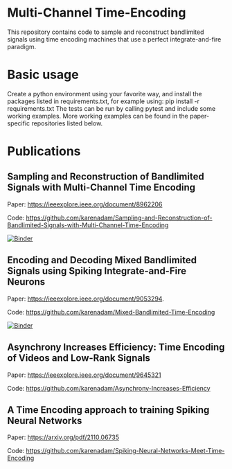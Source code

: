 # Multi-Channel Time-Encoding

This repository contains code to sample and reconstruct bandlimited signals using time encoding machines that use a perfect integrate-and-fire paradigm.

# Basic usage
Create a python environment using your favorite way, and install the packages listed in requirements.txt, for example using:
  pip install -r requirements.txt
The tests can be run by calling
  pytest
and include some working examples.
More working examples can be found in the paper-specific repositories listed below.

# Publications

## Sampling and Reconstruction of Bandlimited Signals with Multi-Channel Time Encoding
Paper: https://ieeexplore.ieee.org/document/8962206

Code: https://github.com/karenadam/Sampling-and-Reconstruction-of-Bandlimited-Signals-with-Multi-Channel-Time-Encoding 

[![Binder](https://mybinder.org/badge_logo.svg)](https://mybinder.org/v2/gh/karenadam/Sampling-and-Reconstruction-of-Bandlimited-Signals-with-Multi-Channel-Time-Encoding/master?filepath=Code%2FGenerate%20Paper%20Figures.ipynb)

## Encoding and Decoding Mixed Bandlimited Signals using Spiking Integrate-and-Fire Neurons
Paper: https://ieeexplore.ieee.org/document/9053294.

Code: https://github.com/karenadam/Mixed-Bandlimited-Time-Encoding

[![Binder](https://mybinder.org/badge_logo.svg)](https://mybinder.org/v2/gh/karenadam/Mixed-Bandlimited-Time-Encoding/master?filepath=Code%2FMulti-Signal%20Multi-Channel%20Encoding.ipynb)

## Asynchrony Increases Efficiency: Time Encoding of Videos and Low-Rank Signals
Paper: https://ieeexplore.ieee.org/document/9645321

Code: https://github.com/karenadam/Asynchrony-Increases-Efficiency

## A Time Encoding approach to training Spiking Neural Networks
Paper: https://arxiv.org/pdf/2110.06735

Code: https://github.com/karenadam/Spiking-Neural-Networks-Meet-Time-Encoding

